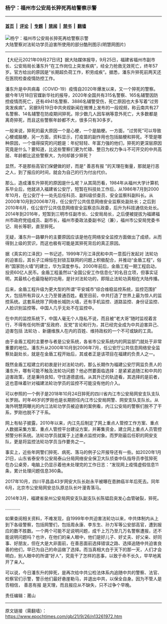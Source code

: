 ### 杨宁：福州市公安局长猝死再给警察示警

---

#### [首页](../../../..?n13261972) &nbsp;|&nbsp; [评论](../../../../../epoch-comment?n13261972) &nbsp;|&nbsp; [专题](../../../../../epoch-special?n13261972) &nbsp;|&nbsp; [禁闻](../../../../../epoch-news?n13261972) &nbsp;|&nbsp; [禁书](../../../../../books?n13261972) &nbsp;|&nbsp; [翻墙](https://github.com/gfw-breaker/nogfw/blob/master/README.md?n13261972)


<div><img alt="杨宁：福州市公安局长猝死再给警察示警" class="attachment-djy_600_400 size-djy_600_400 wp-post-image" src="https://i.epochtimes.com/assets/uploads/2004/02/402041512868-600x400.jpg"/>
<div class="caption">
 大陆警察对法轮功学员迫害所使用的部分酷刑图示(明慧网图片)
</div></div><hr/><div class="post_content" id="artbody" itemprop="articleBody">
 <!-- article content begin -->
 <p>
  【大纪元2021年09月27日讯】据大陆媒体报导，9月25日，福建省福州市副市长、公安局局长潘东升“在工作岗位上突发疾病”，经全力抢救无效死亡，终年57岁。官方给出的原因是“长期超负荷工作，积劳成疾”。据悉，潘东升猝死前两天还在医院检查疫情防控工作。
 </p>
 <p>
  潘东升是中共病毒（COVID-19）疫情自2020年爆发以来，又一个猝死的警察。据今年1月18日官媒新华社的报导，2020年全国共有315名警察、165名辅警因防控疫情而死亡，还有4941名警察、3886名辅警受伤，死亡原因也大多写着“过劳突发疾病”。另据9月19日中共央视新闻在微博上发布的一段视频，称云南共有27名警察、14名辅警在防疫期间猝死。除少数几人因车祸等意外死亡，大多数都是离奇猝死，而且这些警察年龄都不大，很多只有30多岁。
 </p>
 <p>
  一般来说，猝死的最大原因一个是心梗，一个是脑梗。一方面，“过劳死”可以导致心梗或脑梗，另一方面，资料显示，打疫苗的副作用也包括脑梗和猝死。不管是哪种原因，一个值得探究的问题是：年纪轻轻、年富力强的他们，猝死的更深层原因究竟是什么？要知道，比这些警察们更为忙碌、整日为权力争斗不可开交的中共高层、年龄都比这些警察大，为何却甚少猝死？
 </p>
 <p>
  显然，不是那些高官们保健做的好，而是“
  <ok href="https://www.epochtimes.com/gb/tag/%E5%96%84%E6%81%B6%E6%9C%89%E6%8A%A5.html">
   善恶有报
  </ok>
  ”的天理在衡量，那就是行恶之人，到了报应的时间，就会为自己的行为付出代价。
 </p>
 <p>
  那么，造成潘东升猝死的原因是什么呢？从其简历看，1984年从福州大学计算机系毕业后，他就进入福建省公安厅，短暂在科技处工作后，从1986年7月到2000年10月，在公安厅十一处先后任科员、副科级侦查员、安全监察科副科长。从2000年10月到2006年7月，任公安厅公共信息网络安全监察处副处长；之后到2010年6月，任公安厅公共信息网络安全监察总队政委，后升为科技通信处处长。2014年到2016年，短暂到三明市任副市长、公安局局长，之后便被提拔为福建福州市政府党组成员、副市长，福州市委政法委副书记（兼），福州市公安局党委书记、局长等职，直至猝死。
 </p>
 <p>
  无疑，潘东升一路攀升的主要原因应该是他在网络安全监控方面做出了成绩，从而得到上级的赏识，而这也极有可能是其猝死背后的真正原因。
 </p>
 <p>
  据《真实的江泽民》一书记述，1999年7月江泽民和中共一意孤行发起对
  <ok href="https://www.epochtimes.com/gb/tag/%E6%B3%95%E8%BD%AE%E5%8A%9F.html">
   法轮功
  </ok>
  的迫害后，其长子江绵恒在封锁互联网的问题上积极配合，并推动“金盾工程”，俗称“国家防火墙”的建立，华为深度参与。2000年前后，金盾工程一期工程启动，投资60亿人民币。金盾工程虽然以“全国公安工作信息化”的名目立项，但事实证明，其最核心也最隐秘的功用，是针对法轮功的，即阻止法轮功真相在大陆传播。
 </p>
 <p>
  后来，金盾工程升级为更大型的所谓“平安城市”综合维稳监控系统，监控范围扩大，包括所有异议人士乃至普通百姓。截至目前，中共打造了世界上最为惊人的监控系统。这套系统除了网络长城防火墙，还有手机监控、道路监控、身份证监控、人脸识别监控等。中国人几乎无处不在监控中。
 </p>
 <p>
  在中共的监控系统下，中国人毫无个人隐私不说，而且被“老大哥”随时监视着言行，不得有任何所谓“反政府、反党”言论和行为，其已经完全成为中共迫害异己、迫害包括
  <ok href="https://www.epochtimes.com/gb/tag/%E6%B3%95%E8%BD%AE%E5%8A%9F.html">
   法轮功
  </ok>
  、新疆维族人在内的百姓、维持政权的一个不可或缺的工具。
 </p>
 <p>
  由于金盾工程的主要参与者是公安系统，各省市公安系统内的网监部门就处于非常重要的地位。潘东升从2000年10月到2006年7月，任公安厅公共信息网络安全监察处副处长，就是在金盾工程开始后，其或者正是该项目在福建的负责人之一。
 </p>
 <p>
  既然金盾工程建立的初衷是针对法轮功的，那么长期作为福建公安厅网监负责人的潘东升，哪有可能不触及法轮功问题？他必然要面临选择：是紧紧追随江和中共的迫害政策，还是秉持良知，守住道德底线。从其升迁的轨迹看，其选择的是前者，这也意味着针对福建法轮功学员的监控不可能没有他的介入。
 </p>
 <p>
  可以参照的一个例子是2018年10月24日猝死的四川省内江市公安局网安支队支队长罗刚。时年46岁的罗刚也是长期担任内江市公安局网警、网安支队支队长。从海外明慧网曝光的内江法轮功学员被迫害的案例看，内江公安局的警察们脱不了干系，罗刚也脱不了干系。
 </p>
 <p>
  网上有帖子披露，2010年以来，内江先后制定了网上重点人管控工作方案、重点人数据采集方案、重点人管控平台建设方案，并筹集资金，建立网上重点人员管控预警分析系统。法轮功学员就属于上述重点监控对象。而罗刚最后任职的网安支队，更是将监控法轮功学员当作要务之一。
 </p>
 <p>
  事实上，近些年网警们猝死、病死、落马的例子公开报导还有一些。如2020年1月21日，山东省泰安市公安局泰山分局网络安全保卫大队侦查中队指导员李弦猝死在办公桌旁，电脑上仍显示着他未处理完的工作日志：“发现网上疫情虚假信息11条，累计处理问题信息360条。
 </p>
 <p>
  2017年10月，四川平昌县43岁网安大队长赵永平被曝在患肺癌半年后死去。同年6月，北京市公安局网安总队原总队长叶漫青落马。
 </p>
 <p>
  2014年3月，福建省泉州公安局网安支队副支队长陈韫启突发心血管破裂，猝死。
 </p>
 <p>
  …………
 </p>
 <p>
  如果查阅相关资料，不难发现，自1999年中共迫害法轮功以来，中共体制内从上到下各级警察，包括网警们，包括周永康、李东生、孙力军等公安部高官，遭到报应的数不胜数。一个两个可能不足说明问题，成千上万乃至几万名警察遭报，还不能说明问题吗？也许，在他们的亲人眼中，他们是好儿子、好丈夫、好父亲、好同事、好朋友，但在大是大非面前，在善恶面前选择错误之路、选择追随中共迫害良善的他们，早已为自己的命运做了选择。而当真相大白于天下的那一天，人们才会明白，别人眼中的所谓“好人”，究竟干了怎样的恶事，以致于命不长久，早早地离开了亲人。
 </p>
 <p>
  可以说，今日潘东升的猝死，是再次给中共公检法体系内追随中共的警察、法官、检察官们示警，警示他们最好悬崖勒马，并退出中共，以保全自身。因为不管人是否相信，
  <ok href="https://www.epochtimes.com/gb/tag/%E5%96%84%E6%81%B6%E6%9C%89%E6%8A%A5.html">
   善恶有报
  </ok>
  是天理，而且报应从不缺失，只不过争个早晚。
 </p>
 <p>
  责任编辑：莆山
 </p>
 <!-- article content end -->
 <div id="below_article_ad">
 </div>
</div>


---

原文链接（需翻墙）：https://www.epochtimes.com/gb/21/9/26/n13261972.htm